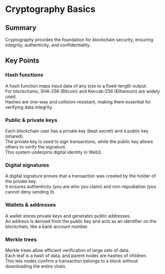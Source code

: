 # Cryptography Basics

## Summary  
Cryptography provides the foundation for blockchain security, ensuring integrity, authenticity, and confidentiality.  

## Key Points  

### Hash functions  
A hash function maps input data of any size to a fixed-length output.  
For blockchains, SHA-256 (Bitcoin) and Keccak-256 (Ethereum) are widely used.  
Hashes are one-way and collision-resistant, making them essential for verifying data integrity.  

### Public & private keys  
Each blockchain user has a private key (kept secret) and a public key (shared).   
The private key is used to sign transactions, while the public key allows others to verify the signature.  
This system underpins digital identity in Web3.  

### Digital signatures  
A digital signature proves that a transaction was created by the holder of the private key.  
It ensures authenticity (you are who you claim) and non-repudiation (you cannot deny sending it).  

### Wallets & addresses  
A wallet stores private keys and generates public addresses.  
An address is derived from the public key and acts as an identifier on the blockchain, like a bank account number.  

### Merkle trees  
Merkle trees allow efficient verification of large sets of data.  
Each leaf is a hash of data, and parent nodes are hashes of children.  
This lets nodes confirm a transaction belongs to a block without downloading the entire chain.  

